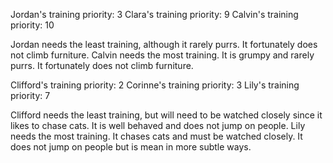 Jordan's training priority: 3
Clara's training priority: 9
Calvin's training priority: 10

Jordan needs the least training, although it rarely purrs. It fortunately does not climb furniture.
Calvin needs the most training. It is grumpy and rarely purrs. It fortunately does not climb furniture.

Clifford's training priority: 2
Corinne's training priority: 3
Lily's training priority: 7

Clifford needs the least training, but will need to be watched closely since it likes to chase cats. It is well behaved and does not jump on people.
Lily needs the most training. It chases cats and must be watched closely. It does not jump on people but is mean in more subtle ways.
